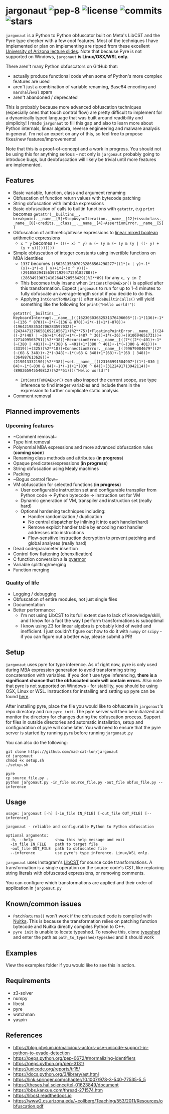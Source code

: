 # jargonaut ![pep-8](https://github.com/xor-eax-eax-ret/jargonaut/actions/workflows/pep8.yml/badge.svg) ![license](https://img.shields.io/github/license/mad-cat-lon/jargonaut) ![commits](https://img.shields.io/github/commit-activity/m/mad-cat-lon/jargonaut) ![stars](https://img.shields.io/github/stars/mad-cat-lon/jargonaut?style=social)
`jargonaut` is a Python to Python obfuscator built on Meta's LibCST and the Pyre type checker with a few cool features. Most of the techniques I have implemented or plan on implementing are ripped from these excellent [University of Arizona lecture slides](https://www2.cs.arizona.edu/~collberg/Teaching/553/2011/Resources/obfuscation.pdf). Note that because Pyre is not supported on Windows, `jargonaut` **is Linux/OSX/WSL only.**

There aren't many Python obfuscators on GitHub that:
- actually produce functional code when some of Python's more complex features are used
- aren't just a combination of variable renaming, Base64 encoding and `marshal`/`eval` spam
- aren't abandoned / deprecated 

This is probably because more advanced obfuscation techniques (especially ones that touch control flow) are pretty difficult to implement for a dynamically typed language that was built around readibility and simplicity! I made `jargonaut` to fill this gap and also to learn more about Python internals, linear algebra, reverse engineering and malware analysis in general. I'm not an expert on any of this, so feel free to propose fixes/new features/improvements! 

Note that this is a proof-of-concept and a work in progress. You should not be using this for anything serious - not only is `jargonaut` probably going to introduce bugs, but deobfuscation will likely be trivial until more features are implemented. 

## Features
- Basic variable, function, class and argument renaming 
- Obfuscation of function return values with bytecode patching
- String obfuscation with lambda expressions 
- Basic obfuscation of calls to builtin functions with `getattr`, e.g `print` becomes `getattr(__builtins__, breakpoint.__name__[5]+StopAsyncIteration.__name__[12]+issubclass.__name__[0]+credits.__class__.__name__[4]+AssertionError.__name__[5])`
- Obfuscation of arithmetic/bitwise expressions to [linear mixed boolean arithmetic expressions](https://link.springer.com/chapter/10.1007/978-3-540-77535-5_5)
  - `x ^ y` becomes `(~ (((~ x) ^ y) & (~ (y & (~ (y & (y | ((- y) + (y + y)))))))))`
- Simple obfuscation of integer constants using invertible functions on MBA identities
  - `1337` becomes `((56261358070232866564290277*((1*(x | y)+-1*(x)+-1*(~x | y)+1*(~(x ^ y)))+(291058294156397192947129182780))+(286349190324102644320556429))%2**89)` for any `x, y in Z` 
  - This becomes truly insane when `IntConstToMBAExpr()` is applied after this transformation. Expect `jargonaut` to run for up to 1-4 minutes to fully obfuscate an average-length script if you decide to do this.
  - Applying `IntConstToMBAExpr()` after `HideBuiltinCalls()` will yield something like the following for `print("Hello world!")`:
  ```
  getattr(__builtins__, KeyboardInterrupt.__name__[((16230303682531376496605*((-1*(136)+-1*(~(136 ^ 870))+-2*(~(136 & 870))+2*(-1)+1*(~870))+(196421983534706283597032))+(24344713766581692105671))%2**75)]+FloatingPointError.__name__[((249081203509*((-2*(487 | ~36)+1*(487)+1*(~(487 ^ 36))+1*(~36))+(910694651731))+(271499565791))%2**38)]+RecursionError.__name__[((7*((2*(~401)+-1*(~(380 | 401))+-2*(380 & ~401)+1*(380 ^ 401)+-1*(~(380 & 401)))+(3319))+(325))%2**10)]+ConnectionError.__name__[((99679084679*((2*(~(68 & 348))+-2*(~348)+-1*(~68 & 348)+1*(68)+-1*(68 | 348))+(364887613628))+(219013332190))%2**38)]+set.__name__[((23166991584907*((1*(~830 | 84)+-1*(~830 & 84)+-1*(-1)+1*(830 ^ 84))+(3122491713942114))+(898265945540812))%2**51)])("Hello world!")
  ```
  - `IntConstToMBAExpr()` can also inspect the current scope, use type inference to find integer variables and include them in the expression to further complicate static analysis
- Comment removal 

## Planned improvements
### Upcoming features 
- ~Comment removal~
- Type hint removal
- Polynomial MBA expressions and more advanced obfuscation rules (**coming soon**)
- Renaming class methods and attributes (**in progress**)
- Opaque predicates/expressions (**in progress**)
- String obfuscation using Mealy machines
- Packing 
- ~Bogus control flow~
- VM obfuscation for selected functions (**in progress**)
  - User configurable instruction set and configurable transpiler from Python code -> Python bytecode ->  instruction set for VM
  - Dynamic generation of VM, transpiler and instruction set (really hard)
  - Optional hardening techniques including:
    - Handler randomization / duplication 
    - No central dispatcher by inlining it into each handler(hard)
    - Remove explicit handler table by encoding next handler addresses into instructions 
    - Flow-sensitive instruction decryption to prevent patching and global analyses (really hard)
- Dead code/parameter insertion 
- Control flow flattening (chenxification)
- C function conversion a la [pyarmor](https://github.com/dashingsoft/pyarmor)
- Variable splitting/merging
- Function merging 
### Quality of life
- Logging / debugging
- Obfuscation of entire modules, not just single files 
- Documentation 
- Better performance:
    - I'm not using LibCST to its full extent due to lack of knowledge/skill, and I know for a fact the way I perform transformations is suboptimal 
    - I know using Z3 for linear algebra is probably kind of weird and inefficient. I just couldn't figure out how to do it with `numpy` or `scipy` - if you can figure out a better way, please submit a PR! 

## Setup 
`jargonaut` uses pyre for type inference. As of right now, pyre is only used during MBA expression generation to avoid transforming string concatenation with variables. If you don't use type inferencing, **there is a significant chance that the obfuscated code will contain errors.** Also note that pyre is not supported on Windows - for stability, you should be using OSX, Linux or WSL. Instructions for installing and setting up pyre can be found [here](https://pyre-check.org/docs/getting-started/).

After installing pyre, place the file you would like to obfuscate in `jargonaut`'s repo directory and run `pyre init`. The pyre server will then be initialized and monitor the directory for changes during the obfuscation process. Support for files in outside directories and automatic installation, setup and configuaration of pyre will come later. You will need to ensure that the pyre server is started by running `pyre` before running `jargonaut.py`

You can also do the following:
```
git clone https://github.com/mad-cat-lon/jargonaut
cd jargonaut
chmod +x setup.sh
./setup.sh

pyre
cp source_file.py .
python jargonaut.py -in_file source_file.py -out_file obfus_file.py --inference
```
## Usage
```
usage: jargonaut [-h] [-in_file IN_FILE] [-out_file OUT_FILE] [--inference]

jargonaut - reliable and configurable Python to Python obfuscation

optional arguments:
  -h, --help          show this help message and exit
  -in_file IN_FILE    path to target file
  -out_file OUT_FILE  path to obfuscated file
  --inference         use pyre's type inference. Linux/WSL only.
```
 
`jargonaut` uses Instagram's [LibCST](https://github.com/Instagram/LibCST) for source code transformations. A transformation is a single operation on the source code's CST, like replacing string literals with obfuscated expressions, or removing comments.

You can configure which transformations are applied and their order of application in `jargonaut.py`

## Known/common issues 
- `PatchReturns()` won't work if the obfuscated code is compiled with [Nuitka](https://github.com/Nuitka/Nuitka). This is because the transformation relies on patching function bytecode and Nuitka directly compiles Python to C++. 
- `pyre init` is unable to locate typeshed. To resolve this, clone [typeshed](https://github.com/python/typeshed) and enter the path as `path_to_typeshed/typeshed` and it should work

## Examples 
View the examples folder if you would like to see this in action. 

## Requirements 
- z3-solver
- numpy
- libcst
- pyre
- watchman
- yaspin

## References
- https://blog.phylum.io/malicious-actors-use-unicode-support-in-python-to-evade-detection
- https://peps.python.org/pep-0672/#normalizing-identifiers
- https://peps.python.org/pep-3131/
- https://unicode.org/reports/tr15/
- https://docs.python.org/3/library/ast.html
- https://link.springer.com/chapter/10.1007/978-3-540-77535-5_5
- https://theses.hal.science/tel-01623849/document
- https://bbs.kanxue.com/thread-271574.htm
- https://libcst.readthedocs.io
- https://www2.cs.arizona.edu/~collberg/Teaching/553/2011/Resources/obfuscation.pdf
